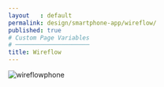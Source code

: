 ```yaml
---
layout   : default
permalink: design/smartphone-app/wireflow/
published: true
# Custom Page Variables
# ─────────────────────
title: Wireflow
---
```

<img src="../../../afbeeldingen/wireflowphone.png" class="img-fluid" alt="wireflowphone">